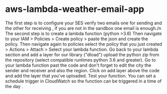 # aws-lambda-weather-email-app
The first step is to configure your SES verify two emails one for sending and the other for receiving , if you are not in the sandbox one email is enough./n
The second step is to create a lambda function (python >3.6)
Then navigate to your IAM > Policies > Create policy > paste the json and create the policy. Then navigate again to policies select the policy that you just created > Actions > Attach > Select your lambda function.
Go back to your lambda section and add a layer for our library ("dload") upload the python zip from the repository (select compatible runtimes python 3.6 and greater).
Go to your lambda function past the code and  don't forget to edit the city the sender and receiver and also the region.
Click on add layer above the code and add the layer that you've uploaded.
Test your function.
You can set a schedule trigger in CloudWatch so the function can be triggered in a time of the day .
